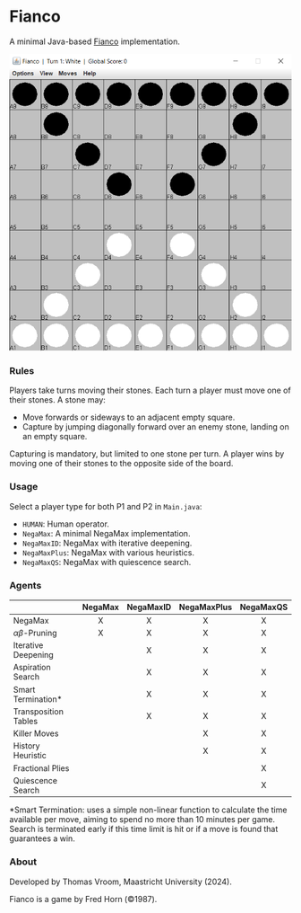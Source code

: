 # Fianco

A minimal Java-based [Fianco](http://www.di.fc.ul.pt/~jpn/gv/fianco.htm) implementation.

![](preview.PNG)

### Rules

Players take turns moving their stones.
Each turn a player must move one of their stones.
A stone may:
- Move forwards or sideways to an adjacent empty square.
- Capture by jumping diagonally forward over an enemy stone, landing on an empty square.

Capturing is mandatory, but limited to one stone per turn.
A player wins by moving one of their stones to the opposite side of the board.

### Usage

Select a player type for both P1 and P2 in `Main.java`:
 - `HUMAN`: Human operator.
 - `NegaMax`: A minimal NegaMax implementation.
 - `NegaMaxID`: NegaMax with iterative deepening.
 - `NegaMaxPlus`: NegaMax with various heuristics.
 - `NegaMaxQS`: NegaMax with quiescence search.

### Agents

|                       | NegaMax | NegaMaxID | NegaMaxPlus | NegaMaxQS |
|-----------------------|:-------:|:---------:|:-----------:|:---------:|
| NegaMax               |    X    |     X     |      X      |     X     |
| $\alpha\beta$-Pruning |    X    |     X     |      X      |     X     |
| Iterative Deepening   |         |     X     |      X      |     X     |
| Aspiration Search     |         |     X     |      X      |     X     |
| Smart Termination*    |         |     X     |      X      |     X     |
| Transposition Tables  |         |     X     |      X      |     X     |
| Killer Moves          |         |           |      X      |     X     |
| History Heuristic     |         |           |      X      |     X     |
| Fractional Plies      |         |           |             |     X     |
| Quiescence Search     |         |           |             |     X     |

*Smart Termination: uses a simple non-linear function to calculate the time available per move, aiming to spend no more than 10 minutes per game. Search is terminated early if this time limit is hit or if a move is found that guarantees a win.

### About
Developed by Thomas Vroom, Maastricht University (2024).

Fianco is a game by Fred Horn (©1987).

